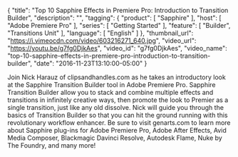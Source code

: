 {
  "title": "Top 10 Sapphire Effects in Premiere Pro: Introduction to Transition Builder",
  "description": "",
  "tagging": {
    "product": [
      "Sapphire"
    ],
    "host": [
      "Adobe Premiere Pro"
    ],
    "series": [
      "Getting Started"
    ],
    "feature": [
      "Builder",
      "Transitions Unit"
    ],
    "language": [
      "English"
    ]
  },
  "thumbnail_url": "https://i.vimeocdn.com/video/603216271_640.jpg",
  "video_url": "https://youtu.be/g7fg0DjkAes",
  "video_id": "g7fg0DjkAes",
  "video_name": "top-10-sapphire-effects-in-premiere-pro-introduction-to-transition-builder",
  "date": "2016-11-23T13:10:00-05:00"
}

Join Nick Harauz of clipsandhandles.com as he takes an introductory look at
the Sapphire Transition Builder tool in Adobe Premiere Pro. Sapphire
Transition Builder allow you to stack and combine multiple effects and
transitions in infinitely creative ways, then promote the look to Premier as a
single transition, just like any old dissolve. Nick will guide you through the
basics of Transition Builder so that you can hit the ground running with this
revolutionary workflow enhancer. Be sure to visit genarts.com to learn more
about Sapphire plug-ins for Adobe Premiere Pro, Adobe After Effects, Avid
Media Composer, Blackmagic Davinci Resolve, Autodesk Flame, Nuke by The
Foundry, and many more!
